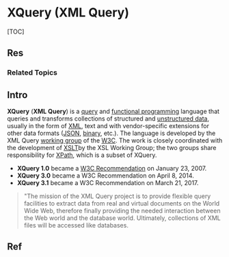 # XQuery (XML Query)

[TOC]



## Res
### Related Topics



## Intro
**XQuery** (**XML Query**) is a [query](https://en.wikipedia.org/wiki/Query_language "Query language") and [functional programming](https://en.wikipedia.org/wiki/Functional_programming "Functional programming") language that queries and transforms collections of structured and [unstructured data](https://en.wikipedia.org/wiki/Unstructured_data "Unstructured data"), usually in the form of [XML](https://en.wikipedia.org/wiki/XML "XML"), text and with vendor-specific extensions for other data formats ([JSON](https://en.wikipedia.org/wiki/JSON "JSON"), [binary](https://en.wikipedia.org/wiki/Binary_data "Binary data"), etc.). The language is developed by the XML Query [working group](https://en.wikipedia.org/wiki/Working_group "Working group") of the [W3C](https://en.wikipedia.org/wiki/W3C "W3C"). The work is closely coordinated with the development of [XSLT](https://en.wikipedia.org/wiki/XSLT "XSLT")by the XSL Working Group; the two groups share responsibility for [XPath](https://en.wikipedia.org/wiki/XPath "XPath"), which is a subset of XQuery.
- **XQuery 1.0** became a [W3C Recommendation](https://en.wikipedia.org/wiki/W3C_Recommendation "W3C Recommendation") on January 23, 2007.
- **XQuery 3.0** became a W3C Recommendation on April 8, 2014.
- **XQuery 3.1** became a W3C Recommendation on March 21, 2017.

> "The mission of the XML Query project is to provide flexible query facilities to extract data from real and virtual documents on the World Wide Web, therefore finally providing the needed interaction between the Web world and the database world. Ultimately, collections of XML files will be accessed like databases.



## Ref
[XQuery]: https://en.wikipedia.org/wiki/XQuery
